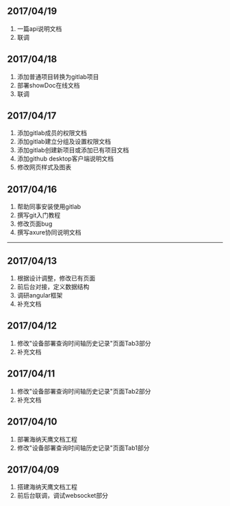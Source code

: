 ## 2017/04/19
1. 一篇api说明文档
2. 联调

## 2017/04/18
1. 添加普通项目转换为gitlab项目
2. 部署showDoc在线文档
3. 联调

## 2017/04/17
1. 添加gitlab成员的权限文档
2. 添加gitlab建立分组及设置权限文档
3. 添加gitlab创建新项目或添加已有项目文档
4. 添加github desktop客户端说明文档
5. 修改网页样式及图表

## 2017/04/16
1. 帮助同事安装使用gitlab
2. 撰写git入门教程
3. 修改页面bug
4. 撰写axure协同说明文档

***

## 2017/04/13
1. 根据设计调整，修改已有页面
2. 前后台对接，定义数据结构
3. 调研angular框架
4. 补充文档

## 2017/04/12
1. 修改"设备部署查询时间轴历史记录"页面Tab3部分
2. 补充文档

## 2017/04/11
1. 修改"设备部署查询时间轴历史记录"页面Tab2部分
2. 补充文档

## 2017/04/10
1. 部署海纳天鹰文档工程
2. 修改"设备部署查询时间轴历史记录"页面Tab1部分

## 2017/04/09
1. 搭建海纳天鹰文档工程  
2. 前后台联调，调试websocket部分


